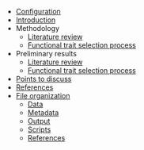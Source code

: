 
- [Configuration](doc/config.md)
-   [Introduction](doc/intro.md)
-   Methodology
    -   [Literature review](doc/literature_review.md)
    -   [Functional trait selection process](doc/trait_categories.md)
-   Preliminary results
    -   [Literature review](doc/literature_review_results.md)
    -   [Functional trait selection process](doc/trait_categories_results.md)
-   [Points to discuss](doc/discuss.md)
-   [References](doc/references.md)
-   [File organization](doc/sections.md)
    -   [Data](doc/data.md)
    -   [Metadata](doc/metadata.md)
    -   [Output](doc/output.md)
    -   [Scripts](doc/scripts.md)
    -   [References](doc/bib.md)